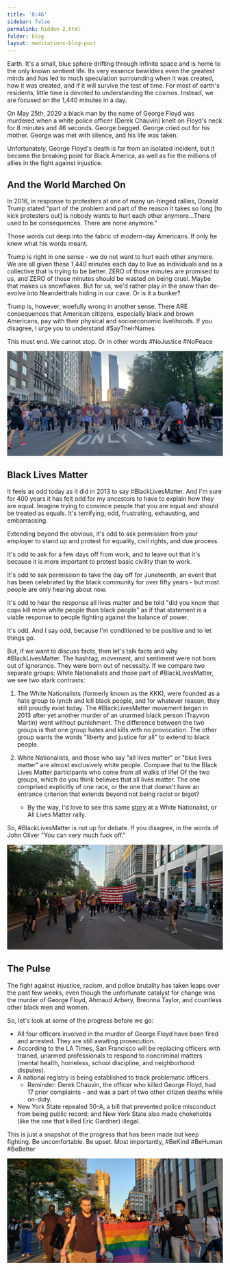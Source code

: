 ```yaml
---
title: '8:46'
sidebar: false
permalink: hidden-2.html
folder: blog
layout: meditations-blog-post
---
```


Earth. It's a small, blue sphere drifting through infinite space and is home to the only known sentient life. Its very essence bewilders even the greatest minds and has led to much speculation surrounding when it was created, how it was created, and if it will survive the test of time. For most of earth's residents, little time is devoted to understanding the cosmos. Instead, we are focused on the 1,440 minutes in a day. 

On May 25th, 2020 a black man by the name of George Floyd was murdered when a white police officer (Derek Chauvin) knelt on Floyd's neck for 8 minutes and 46 seconds. George begged. George cried out for his mother. George was met with silence, and his life was taken. 

Unfortunately, George Floyd's death is far from an isolated incident, but it became the breaking point for Black America, as well as for the millions of allies in the fight against injustice.

## And the World Marched On

In 2016, in response to protesters at one of many un-hinged rallies, Donald Trump stated "part of the problem and part of the reason it takes so long [to kick protesters out] is nobody wants to hurt each other anymore...There used to be consequences. There are none anymore."

Those words cut deep into the fabric of modern-day Americans. If only he knew what his words meant.

Trump is right in one sense - we do not want to hurt each other anymore. We are all given these 1,440 minutes each day to live as individuals and as a collective that is trying to be better. ZERO of those minutes are promised to us, and ZERO of those minutes should be wasted on being cruel. Maybe that makes us snowflakes. But for us, we'd rather play in the snow than de-evolve into Neanderthals hiding in our cave. Or is it a bunker?

Trump is, however, woefully wrong in another sense. There ARE consequences that American citizens, especially black and brown Americans, pay with their physical and socioeconomic livelihoods. If you disagree, I urge you to understand #SayTheirNames

This must end. We cannot stop. Or in other words #NoJustice #NoPeace

<div class="post-image-container">
    <img class="post-image" src="images/blm-bike-wide.jpg" />
</div>

## Black Lives Matter


It feels as odd today as it did in 2013 to say #BlackLivesMatter. And I'm sure for 400 years it has felt odd for my ancestors to have to explain how they are equal. Imagine trying to convince people that you are equal and should be treated as equals. It's terrifying, odd, frustrating, exhausting, and embarrassing.

Extending beyond the obvious, it's odd to ask permission from your employer to stand up and protest for equality, civil rights, and due process.

It's odd to ask for a few days off from work, and to leave out that it's because it is more important to protest basic civility than to work.

It's odd to ask permission to take the day off for Juneteenth, an event that has been celebrated by the black community for over fifty years - but most people are only hearing about now. 

It's odd to hear the response all lives matter and be told "did you know that cops kill more white people than black people" as if that statement is a viable response to people fighting against the balance of power. 

It's odd. And I say odd, because I'm conditioned to be positive and to let things go.

But, if we want to discuss facts, then let's talk facts and why #BlackLivesMatter. The hashtag, movement, and sentiment were not born out of ignorance. They were born out of necessity. If we compare two separate groups: White Nationalists and those part of #BlackLivesMatter, we see two stark contrasts: 

1.  The White Nationalists (formerly known as the KKK), were founded as a hate group to lynch and kill black people, and for whatever reason, they still proudly exist today. The #BlackLivesMatter movement began in 2013 after yet another murder of an unarmed black person (Trayvon Martin) went without punishment. The difference between the two groups is that one group hates and kills with no provocation. The other group wants the words "liberty and justice for all" to extend to black people.

2. White Nationalists, and those who say "all lives matter" or "blue lives matter" are almost exclusively white people. Compare that to the Black Lives Matter participants who come from all walks of life! Of the two groups, which do you think believes that all lives matter. The one comprised explicitly of one race, or the one that doesn't have an entrance criterion that extends beyond not being racist or bigot?
   * By the way, I'd love to see this same [story](https://www.hindustantimes.com/world-news/black-man-carries-injured-white-person-to-safety-at-london-protest/story-gfzhIABVlFOQ0RY6YuMSsK.html) at a White Nationalist, or All Lives Matter rally.

So, #BlackLivesMatter is not up for debate. If you disagree, in the words of John Oliver "You can very much fuck off."

<div class="post-image-container">
    <img class="post-image" src="images/blm-flag.jpg" />
</div>

## The Pulse

The fight against injustice, racism, and police brutality has taken leaps over the past few weeks, even though the unfortunate catalyst for change was the murder of George Floyd, Ahmaud Arbery, Breonna Taylor, and countless other black men and women.

So, let's look at some of the progress before we go:

* All four officers involved in the murder of George Floyd have been fired and arrested. They are still awaiting prosecution.
* According to the LA Times, San Francisco will be replacing officers with trained, unarmed professionals to respond to noncriminal matters (mental health, homeless, school discipline, and neighborhood disputes).
* A national registry is being established to track problematic officers.
  * Reminder: Derek Chauvin, the officer who killed George Floyd, had 17 prior complaints - and was a part of two other citizen deaths while on-duty.
* New York State repealed 50-A, a bill that prevented police misconduct from being public record; and New York State also made chokeholds (like the one that killed Eric Gardner) illegal.

This is just a snapshot of the progress that has been made but keep fighting. Be uncomfortable. Be upset. Most importantly, #BeKind #BeHuman #BeBetter

<div class="post-image-container">
    <img class="post-image" src="images/blm-pride.jpg" />
</div>